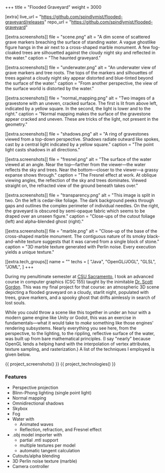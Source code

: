 +++
title = "Flooded Graveyard"
weight = 3000

[extra]
live_url = "https://github.com/spindlymist/flooded-graveyard/releases"
repo_url = "https://github.com/spindlymist/flooded-graveyard"

[[extra.screenshots]]
file = "scene.png"
alt = "A dim scene of scattered grave markers breaching the surface of standing water. A vague ghostlike figure hangs in the air next to a cross-shaped marble monument. A few fog-cloaked trees are silhouetted against the cloudy night sky and reflected in the water."
caption = "The haunted graveyard."

[[extra.screenshots]]
file = "underwater.png"
alt = "An underwater view of grave markers and tree roots. The tops of the markers and silhouettes of trees against a cloudy night sky appear distorted and blue-tinted beyond the surface of the water."
caption = "From another perspective, the view of the surface world is distorted by the water."

[[extra.screenshots]]
file = "normal_mapping.png"
alt = "Two images of a gravestone with an uneven, cracked surface. The first is lit from above left, indicated by a yellow square. In the second, the light is lower and to the right."
caption = "Normal mapping makes the surface of the gravestone appear cracked and uneven. These are tricks of the light, not present in the geometry."

[[extra.screenshots]]
file = "shadows.png"
alt = "A ring of gravestones viewed from a top-down perspective. Shadows radiate outward like spokes, cast by a central light indicated by a yellow square."
caption = "The point light casts shadows in all directions."

[[extra.screenshots]]
file = "fresnel.png"
alt = "The surface of the water viewed at an angle. Near the top—farther from the viewer—the water reflects the sky and trees. Near the bottom—closer to the viewer—a grassy expanse shows through."
caption = "The Fresnel effect at work. At oblique viewing angles, the reflection of the sky and trees dominates. Viewed straight on, the refracted view of the ground beneath takes over."

[[extra.screenshots]]
file = "transparency.png"
alt = "This image is split in two. On the left is cedar-like foliage. The dark background peeks through gaps and outlines the complex perimeter of individual needles. On the right, the graveyard is obscured by semi-opaque fabric which seems to be draped over an unseen figure."
caption = "Close-ups of the cutout foliage (left) and alpha-blended ghost (right)."

[[extra.screenshots]]
file = "marble.png"
alt = "Close-up of the base of the cross-shaped marble monument. The contiguous nature of its smoky black-and-white texture suggests that it was carved from a single block of stone."
caption = "3D marble texture generated with Perlin noise. Every execution yields a unique texture."

[[extra.tech_groups]]
name = ""
techs = [
    "Java",
    "OpenGL/JOGL",
    "GLSL",
    "JOML",
]
+++

During my penultimate semester at [CSU Sacramento](https://www.csus.edu/), I took an advanced course in computer graphics (CSC 155) taught by the inimitable [Dr. Scott Gordon](https://athena.ecs.csus.edu/~gordonvs/). This was my final project for that course: an atmospheric 3D scene depicting a flooded graveyard on a cloudy, starlit night, populated with trees, grave markers, and a spooky ghost that drifts aimlessly in search of lost souls.

While you could throw a scene like this together in under an hour with a modern game engine like Unity or Godot, this was an exercise in fundamentals—what it would take to *make* something like those engines' rendering subsystems. Nearly everything you see here, from the perspective, to the lighting, to the rippling, reflective surface of the water, was built up from bare mathematical principles. (I say "nearly" because OpenGL lends a helping hand with the interpolation of vertex attributes, texture sampling, and rasterization.) A list of the techniques I employed is given below.

{{ project_screenshots() }}
{{ project_technologies() }}

### Features

- Perspective projection
- Blinn-Phong lighting (single point light)
- Normal mapping
- Omnidirectional shadows
- Skybox
- Fog
- Water with
  - Animated waves
  - Reflection, refraction, and Fresnel effect
- .obj model importer with
    - partial .mtl support
    - multiple textures per model
    - automatic tangent calculation
- Cutouts/alpha blending
- 3D Perlin noise texture (marble)
- Camera controller
